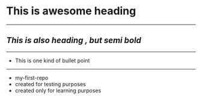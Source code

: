 # **This is awesome heading**
___
## _This is also heading , but semi bold_
___
- This is one kind of bullet point
___
* my-first-repo
* created for testing purposes
* created only for learning purposes
